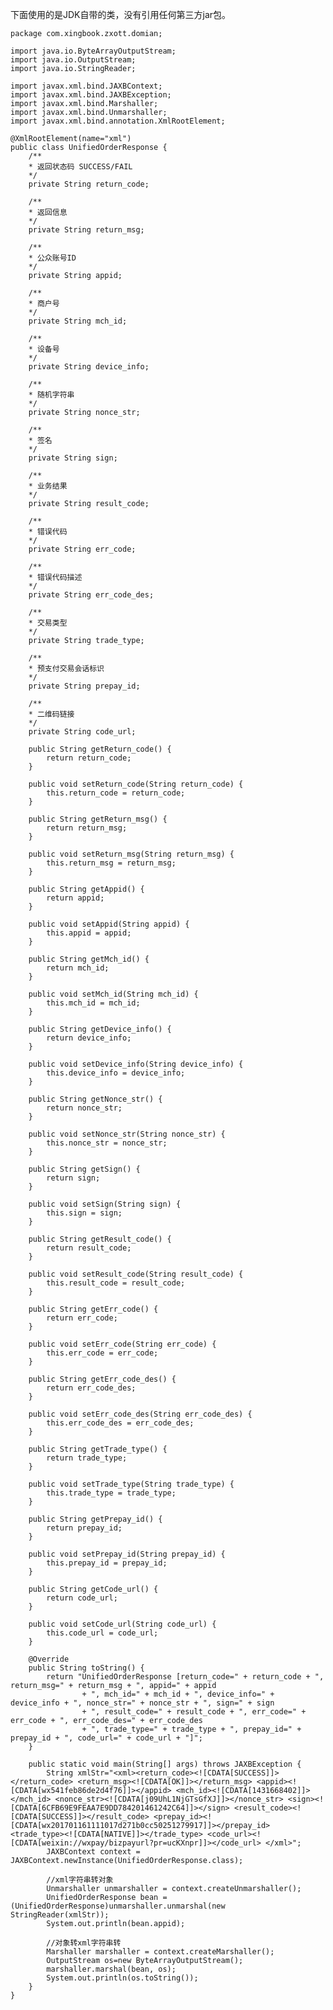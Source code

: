 下面使用的是JDK自带的类，没有引用任何第三方jar包。

    package com.xingbook.zxott.domian;

    import java.io.ByteArrayOutputStream;
    import java.io.OutputStream;
    import java.io.StringReader;

    import javax.xml.bind.JAXBContext;
    import javax.xml.bind.JAXBException;
    import javax.xml.bind.Marshaller;
    import javax.xml.bind.Unmarshaller;
    import javax.xml.bind.annotation.XmlRootElement;

    @XmlRootElement(name="xml")  
    public class UnifiedOrderResponse {
        /**
        * 返回状态码 SUCCESS/FAIL
        */
        private String return_code;

        /**
        * 返回信息
        */
        private String return_msg;

        /**
        * 公众账号ID
        */
        private String appid;

        /**
        * 商户号
        */
        private String mch_id;

        /**
        * 设备号
        */
        private String device_info;

        /**
        * 随机字符串
        */
        private String nonce_str;

        /**
        * 签名
        */
        private String sign;

        /**
        * 业务结果
        */
        private String result_code;

        /**
        * 错误代码
        */
        private String err_code;

        /**
        * 错误代码描述
        */
        private String err_code_des;

        /**
        * 交易类型
        */
        private String trade_type;

        /**
        * 预支付交易会话标识
        */
        private String prepay_id;

        /**
        * 二维码链接
        */
        private String code_url;
        
        public String getReturn_code() {
            return return_code;
        }

        public void setReturn_code(String return_code) {
            this.return_code = return_code;
        }

        public String getReturn_msg() {
            return return_msg;
        }

        public void setReturn_msg(String return_msg) {
            this.return_msg = return_msg;
        }

        public String getAppid() {
            return appid;
        }

        public void setAppid(String appid) {
            this.appid = appid;
        }

        public String getMch_id() {
            return mch_id;
        }

        public void setMch_id(String mch_id) {
            this.mch_id = mch_id;
        }

        public String getDevice_info() {
            return device_info;
        }

        public void setDevice_info(String device_info) {
            this.device_info = device_info;
        }

        public String getNonce_str() {
            return nonce_str;
        }

        public void setNonce_str(String nonce_str) {
            this.nonce_str = nonce_str;
        }

        public String getSign() {
            return sign;
        }

        public void setSign(String sign) {
            this.sign = sign;
        }

        public String getResult_code() {
            return result_code;
        }

        public void setResult_code(String result_code) {
            this.result_code = result_code;
        }

        public String getErr_code() {
            return err_code;
        }

        public void setErr_code(String err_code) {
            this.err_code = err_code;
        }

        public String getErr_code_des() {
            return err_code_des;
        }

        public void setErr_code_des(String err_code_des) {
            this.err_code_des = err_code_des;
        }

        public String getTrade_type() {
            return trade_type;
        }

        public void setTrade_type(String trade_type) {
            this.trade_type = trade_type;
        }

        public String getPrepay_id() {
            return prepay_id;
        }

        public void setPrepay_id(String prepay_id) {
            this.prepay_id = prepay_id;
        }

        public String getCode_url() {
            return code_url;
        }

        public void setCode_url(String code_url) {
            this.code_url = code_url;
        }

        @Override
        public String toString() {
            return "UnifiedOrderResponse [return_code=" + return_code + ", return_msg=" + return_msg + ", appid=" + appid
                    + ", mch_id=" + mch_id + ", device_info=" + device_info + ", nonce_str=" + nonce_str + ", sign=" + sign
                    + ", result_code=" + result_code + ", err_code=" + err_code + ", err_code_des=" + err_code_des
                    + ", trade_type=" + trade_type + ", prepay_id=" + prepay_id + ", code_url=" + code_url + "]";
        }
        
        public static void main(String[] args) throws JAXBException {
            String xmlStr="<xml><return_code><![CDATA[SUCCESS]]></return_code> <return_msg><![CDATA[OK]]></return_msg> <appid><![CDATA[wx541feb86de2d4f76]]></appid> <mch_id><![CDATA[1431668402]]></mch_id> <nonce_str><![CDATA[j09UhL1NjGTsGfXJ]]></nonce_str> <sign><![CDATA[6CFB69E9FEAA7E9DD784201461242C64]]></sign> <result_code><![CDATA[SUCCESS]]></result_code> <prepay_id><![CDATA[wx201701161111017d271b0cc50251279917]]></prepay_id> <trade_type><![CDATA[NATIVE]]></trade_type> <code_url><![CDATA[weixin://wxpay/bizpayurl?pr=ucKXnpr]]></code_url> </xml>";
            JAXBContext context = JAXBContext.newInstance(UnifiedOrderResponse.class);  
            
            //xml字符串转对象
            Unmarshaller unmarshaller = context.createUnmarshaller();
            UnifiedOrderResponse bean = (UnifiedOrderResponse)unmarshaller.unmarshal(new StringReader(xmlStr));  
            System.out.println(bean.appid);
            
            //对象转xml字符串转
            Marshaller marshaller = context.createMarshaller();  
            OutputStream os=new ByteArrayOutputStream();
            marshaller.marshal(bean, os);  
            System.out.println(os.toString());
        }
    }
